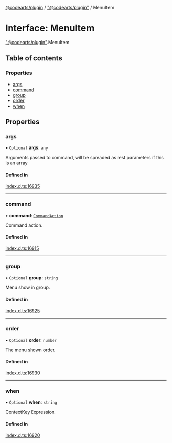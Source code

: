 [@codearts/plugin](../README.md) / ["@codearts/plugin"](../modules/_codearts_plugin_.md) / MenuItem

# Interface: MenuItem

["@codearts/plugin"](../modules/_codearts_plugin_.md).MenuItem

## Table of contents

### Properties

- [args](codearts_plugin_.MenuItem.md#args)
- [command](codearts_plugin_.MenuItem.md#command)
- [group](codearts_plugin_.MenuItem.md#group)
- [order](codearts_plugin_.MenuItem.md#order)
- [when](codearts_plugin_.MenuItem.md#when)

## Properties

### args

• `Optional` **args**: `any`

Arguments passed to command, will be spreaded as rest parameters if this is an array

#### Defined in

[index.d.ts:16935](https://github.com/huaweicloud/cloudide-plugin-api/blob/4d28848/index.d.ts#L16935)

___

### command

• **command**: [`CommandAction`](codearts_plugin_.CommandAction.md)

Command action.

#### Defined in

[index.d.ts:16915](https://github.com/huaweicloud/cloudide-plugin-api/blob/4d28848/index.d.ts#L16915)

___

### group

• `Optional` **group**: `string`

Menu show in group.

#### Defined in

[index.d.ts:16925](https://github.com/huaweicloud/cloudide-plugin-api/blob/4d28848/index.d.ts#L16925)

___

### order

• `Optional` **order**: `number`

The menu shown order.

#### Defined in

[index.d.ts:16930](https://github.com/huaweicloud/cloudide-plugin-api/blob/4d28848/index.d.ts#L16930)

___

### when

• `Optional` **when**: `string`

ContextKey Expression.

#### Defined in

[index.d.ts:16920](https://github.com/huaweicloud/cloudide-plugin-api/blob/4d28848/index.d.ts#L16920)
